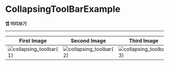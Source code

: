 # CollapsingToolBarExample


**앱 미리보기**
___

| First Image | Second Image | Third Image |
| ----------- | ------------ | ----------- |
| ![collapsing_toolbar(1)](https://user-images.githubusercontent.com/56852682/158064342-7aded70e-9728-4699-b419-ff1a0324136d.gif) | ![collapsing_toolbar(2)](https://user-images.githubusercontent.com/56852682/158064353-dab65873-b27c-4218-b52c-0377b6a3a2ff.gif) | ![collapsing_toolbar(3)](https://user-images.githubusercontent.com/56852682/158064427-a1c6ec5e-5e96-4455-9e52-3efb5af80b83.gif) |






